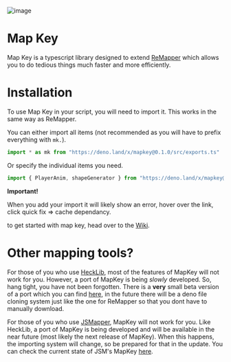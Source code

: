 ![image](https://user-images.githubusercontent.com/111317032/207435249-e15b8624-bde4-4cd7-b96a-0713ceaac681.png)

# Map Key
Map Key is a typescript library designed to extend [ReMapper](https://github.com/Swifter1243/ReMapper) which allows you to do tedious things much faster and more efficiently.

# Installation
To use Map Key in your script, you will need to import it. This works in the same way as ReMapper.

You can either import all items (not recommended as you will have to prefix everything with `mk.`).
```ts
import * as mk from "https://deno.land/x/mapkey@0.1.0/src/exports.ts"
```
Or specify the individual items you need.
```ts
import { PlayerAnim, shapeGenerator } from "https://deno.land/x/mapkey@0.1.0/src/exports.ts"
```
**Important!**

When you add your import it will likely show an error, hover over the link, click quick fix => cache dependancy.

to get started with map key, head over to the [Wiki](https://github.com/Splashcard04/Map-Key/wiki).

# Other mapping tools?

For those of you who use [HeckLib](https://github.com/Heck-Library/HeckLib), most of the features of MapKey will not work for you. However, a port of MapKey is being *slowly* developed. So, hang tight, you have not been forgotten.  There is a **very** small beta version of a port which you can find [here](https://github.com/Splashcard04/Map-Key/tree/main/src/HeckLib), in the future there will be a deno file cloning system just like the one for ReMapper so that you dont have to manually download.

For those of you who use [JSMapper](https://github.com/Splashcard04/JSMapper), MapKey will not work for you. Like HeckLib, a port of MapKey is being developed and will be available in the near future (most likely the next release of MapKey). When this happens, the importing system will change, so be prepared for that in the update. You can check the current state of JSM's MapKey [here](https://github.com/Splashcard04/Map-Key/tree/main/src/JSMapper).
